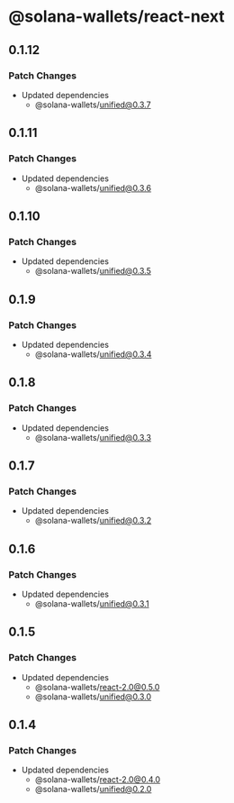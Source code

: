 # @solana-wallets/react-next

## 0.1.12

### Patch Changes

- Updated dependencies
  - @solana-wallets/unified@0.3.7

## 0.1.11

### Patch Changes

- Updated dependencies
  - @solana-wallets/unified@0.3.6

## 0.1.10

### Patch Changes

- Updated dependencies
  - @solana-wallets/unified@0.3.5

## 0.1.9

### Patch Changes

- Updated dependencies
  - @solana-wallets/unified@0.3.4

## 0.1.8

### Patch Changes

- Updated dependencies
  - @solana-wallets/unified@0.3.3

## 0.1.7

### Patch Changes

- Updated dependencies
  - @solana-wallets/unified@0.3.2

## 0.1.6

### Patch Changes

- Updated dependencies
  - @solana-wallets/unified@0.3.1

## 0.1.5

### Patch Changes

- Updated dependencies
  - @solana-wallets/react-2.0@0.5.0
  - @solana-wallets/unified@0.3.0

## 0.1.4

### Patch Changes

- Updated dependencies
  - @solana-wallets/react-2.0@0.4.0
  - @solana-wallets/unified@0.2.0
